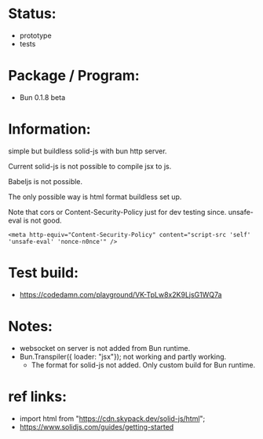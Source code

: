 
# Status:
- prototype
- tests

# Package / Program:
 - Bun 0.1.8 beta

# Information:

  simple but buildless solid-js with bun http server.

  Current solid-js is not possible to compile jsx to js.

  Babeljs is not possible.

  The only possible way is html format buildless set up.

  Note that cors or Content-Security-Policy just for dev testing since. unsafe-eval is not good.

```
<meta http-equiv="Content-Security-Policy" content="script-src 'self' 'unsafe-eval' 'nonce-n0nce'" />
```

# Test build:
- https://codedamn.com/playground/VK-TpLw8x2K9LjsG1WQ7a

# Notes:
  - websocket on server is not added from Bun runtime.
  - Bun.Transpiler({ loader: "jsx"}); not working and partly working.
    - The format for solid-js not added. Only custom build for Bun runtime.

# ref links:
 - import html from "https://cdn.skypack.dev/solid-js/html";
 - https://www.solidjs.com/guides/getting-started